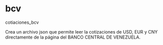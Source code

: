 # bcv
cotiaciones_bcv

Crea un archivo json que permite leer la cotizaciones de USD, EUR y CNY directamente de la página del BANCO CENTRAL DE VENEZUELA.
